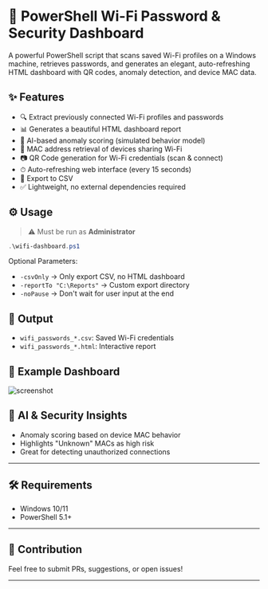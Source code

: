 # 🔐 PowerShell Wi-Fi Password & Security Dashboard

A powerful PowerShell script that scans saved Wi-Fi profiles on a Windows machine, retrieves passwords, and generates an elegant, auto-refreshing HTML dashboard with QR codes, anomaly detection, and device MAC data.

## ✨ Features

* 🔍 Extract previously connected Wi-Fi profiles and passwords
* 📊 Generates a beautiful HTML dashboard report
* 🔐 AI-based anomaly scoring (simulated behavior model)
* 🛁 MAC address retrieval of devices sharing Wi-Fi
* 📷 QR Code generation for Wi-Fi credentials (scan & connect)
* ⏱ Auto-refreshing web interface (every 15 seconds)
* 💾 Export to CSV
* ✅ Lightweight, no external dependencies required

## ⚙️ Usage

> ⚠️ Must be run as **Administrator**

```powershell
.\wifi-dashboard.ps1
```

Optional Parameters:

* `-csvOnly` → Only export CSV, no HTML dashboard
* `-reportTo "C:\Reports"` → Custom export directory
* `-noPause` → Don't wait for user input at the end

## 📁 Output

* `wifi_passwords_*.csv`: Saved Wi-Fi credentials
* `wifi_passwords_*.html`: Interactive report

## 🔐 Example Dashboard

![screenshot](https://your-screenshot-url.com/dashboard.png)

## 🧠 AI & Security Insights

* Anomaly scoring based on device MAC behavior
* Highlights "Unknown" MACs as high risk
* Great for detecting unauthorized connections

---

## 🛠️ Requirements

* Windows 10/11
* PowerShell 5.1+

---


## 🙌 Contribution

Feel free to submit PRs, suggestions, or open issues!

---
